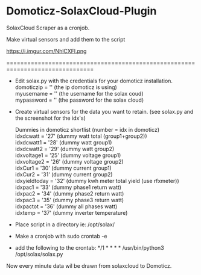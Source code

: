 # Domoticz-SolaxCloud-Plugin

SolaxCloud Scraper as a cronjob.

Make virtual sensors and add them to the script

https://i.imgur.com/NhlCXFl.png

===============================================================================


- Edit solax.py with the credentials for your domoticz installation.  
  domoticzip = '' (the ip domoticz is using)  
  myusername = '' (the username for the solax coud)  
  mypassword = '' (the password for the solax cloud)  
- Create virtual sensors for the data you want to retain. (see solax.py and the screenshot for the idx's)  
  
  Dummies in domoticz shortlist (number = idx in domoticz)  
  idxdcwatt = '27'      (dummy watt total (group1+group2))  
  idxdcwatt1 = '28'     (dummy watt group1)  
  idxdcwatt2 = '29'     (dummy watt group2)  
  idxvoltage1 = '25'    (dummy voltage group1)  
  idxvoltage2 = '26'    (dummy voltage group2)  
  idxCur1 = '30'        (dummy current group1)  
  idxCur2 = '31'        (dummy current group2)  
  idxyieldtoday = '32'  (dummy kwh meter total yield (use rfxmeter))  
  idxpac1 = '33'        (dummy phase1 return watt)  
  idxpac2 = '34'        (dummy phase2 return watt)  
  idxpac3 = '35'        (dummy phase3 return watt)  
  idxpactot = '36'      (dummy all phases watt)  
  idxtemp = '37'        (dummy inverter temperature)  

- Place script in a directory ie: /opt/solax/  
- Make a cronjob with sudo crontab -e   
- add the following to the crontab: */1 * * * * /usr/bin/python3 /opt/solax/solax.py  

Now every minute data wil be drawn from solaxcloud to Domoticz.  
